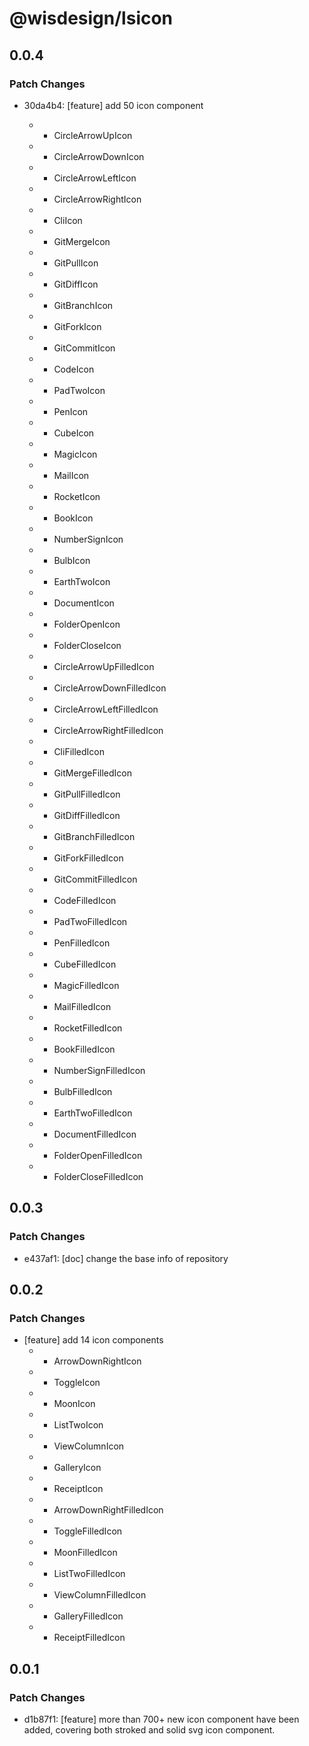 # @wisdesign/lsicon

## 0.0.4

### Patch Changes

- 30da4b4: [feature] add 50 icon component

  - + CircleArrowUpIcon
  - + CircleArrowDownIcon
  - + CircleArrowLeftIcon
  - + CircleArrowRightIcon
  - + CliIcon
  - + GitMergeIcon
  - + GitPullIcon
  - + GitDiffIcon
  - + GitBranchIcon
  - + GitForkIcon
  - + GitCommitIcon
  - + CodeIcon
  - + PadTwoIcon
  - + PenIcon
  - + CubeIcon
  - + MagicIcon
  - + MailIcon
  - + RocketIcon
  - + BookIcon
  - + NumberSignIcon
  - + BulbIcon
  - + EarthTwoIcon
  - + DocumentIcon
  - + FolderOpenIcon
  - + FolderCloseIcon
  - + CircleArrowUpFilledIcon
  - + CircleArrowDownFilledIcon
  - + CircleArrowLeftFilledIcon
  - + CircleArrowRightFilledIcon
  - + CliFilledIcon
  - + GitMergeFilledIcon
  - + GitPullFilledIcon
  - + GitDiffFilledIcon
  - + GitBranchFilledIcon
  - + GitForkFilledIcon
  - + GitCommitFilledIcon
  - + CodeFilledIcon
  - + PadTwoFilledIcon
  - + PenFilledIcon
  - + CubeFilledIcon
  - + MagicFilledIcon
  - + MailFilledIcon
  - + RocketFilledIcon
  - + BookFilledIcon
  - + NumberSignFilledIcon
  - + BulbFilledIcon
  - + EarthTwoFilledIcon
  - + DocumentFilledIcon
  - + FolderOpenFilledIcon
  - + FolderCloseFilledIcon

## 0.0.3

### Patch Changes

- e437af1: [doc] change the base info of repository

## 0.0.2

### Patch Changes

- [feature] add 14 icon components
  - + ArrowDownRightIcon
  - + ToggleIcon
  - + MoonIcon
  - + ListTwoIcon
  - + ViewColumnIcon
  - + GalleryIcon
  - + ReceiptIcon
  - + ArrowDownRightFilledIcon
  - + ToggleFilledIcon
  - + MoonFilledIcon
  - + ListTwoFilledIcon
  - + ViewColumnFilledIcon
  - + GalleryFilledIcon
  - + ReceiptFilledIcon

## 0.0.1

### Patch Changes

- d1b87f1: [feature] more than 700+ new icon component have been added, covering both stroked and solid svg icon component.
